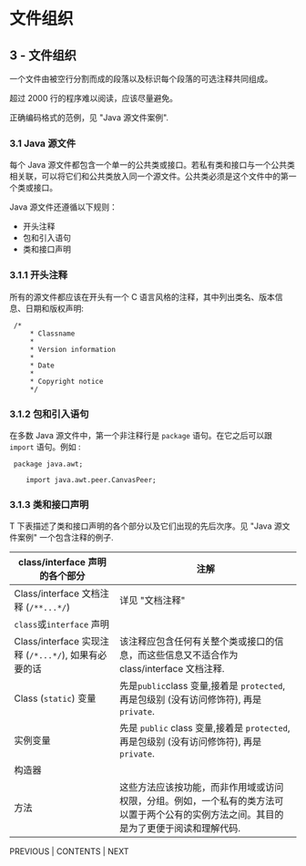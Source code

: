 # 文件组织

## 3 - 文件组织

一个文件由被空行分割而成的段落以及标识每个段落的可选注释共同组成。

超过 2000 行的程序难以阅读，应该尽量避免。

正确编码格式的范例，见 "Java 源文件案例".

### 3.1 Java 源文件

每个 Java 源文件都包含一个单一的公共类或接口。若私有类和接口与一个公共类相关联，可以将它们和公共类放入同一个源文件。公共类必须是这个文件中的第一个类或接口。

Java 源文件还遵循以下规则：

*   开头注释
*   包和引入语句
*   类和接口声明

### 3.1.1 开头注释

所有的源文件都应该在开头有一个 C 语言风格的注释，其中列出类名、版本信息、日期和版权声明:

```
 /*
     * Classname
     * 
     * Version information
     *
     * Date
     * 
     * Copyright notice
     */ 
```

### 3.1.2 包和引入语句

在多数 Java 源文件中，第一个非注释行是 `package` 语句。在它之后可以跟 `import` 语句。例如 :

```
 package java.awt;

    import java.awt.peer.CanvasPeer; 
```

### 3.1.3 类和接口声明

T 下表描述了类和接口声明的各个部分以及它们出现的先后次序。见 "Java 源文件案例" 一个包含注释的例子.

| class/interface 声明的各个部分 | 注解 |
| --- | --- |
| Class/interface 文档注释 (`/**...*/`) | 详见 "文档注释" |
| `class`或`interface` 声明 |  |
| Class/interface 实现注释 (`/*...*/`), 如果有必要的话 | 该注释应包含任何有关整个类或接口的信息，而这些信息又不适合作为 class/interface 文档注释. |
| Class (`static`) 变量 | 先是`public`class 变量,接着是 `protected`,再是包级别 (没有访问修饰符), 再是 `private`. |
| 实例变量 | 先是 `public` class 变量,接着是 `protected`,再是包级别 (没有访问修饰符), 再是 `private`. |
| 构造器 |  |
| 方法 | 这些方法应该按功能，而非作用域或访问权限，分组。例如，一个私有的类方法可以置于两个公有的实例方法之间。其目的是为了更便于阅读和理解代码. |

PREVIOUS | CONTENTS | NEXT
